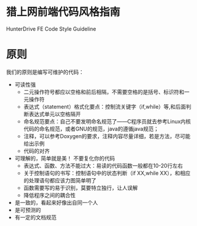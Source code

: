猎上网前端代码风格指南
===
HunterDrive FE Code Style Guideline

原则
===
我们的原则是编写可维护的代码：

* 可读性强
  * 二元操作符号都应以空格和前后相隔，不需要空格的是括号、标识符和一元操作符
  * 表达式（statement）格式化要点：控制流关键字（if,while）等,和后面判断表达式单元以空格隔开
  * 命名规范要点：自己不要发明命名规范了——C程序员就去参考Linux内核代码的命名规范，或者GNU的规范，java的遵循java规范；
  * 注释，可以参考Doxygen的要求，注释内容尽量详细，若是方法，尽可能给出示例
  * 代码的对齐
* 可理解的，简单就是美！ 不要复化你的代码
  * 表达式、函数、方法不能过大：易读的代码函数一般都在10-20行左右
  * 关于控制语句的书写：控制语句中的状态判断（if XX,while XX），和相应的处理语句都应该力图简单明了
  * 函数需要写的易于识别，莫要特立独行，让人误解
  * 降低程序之间的耦合性
* 是一致的，看起来好像出自同一个人
* 是可预测的
* 有一定的文档规范


